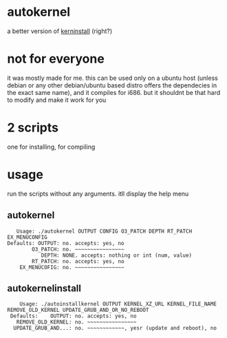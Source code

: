 # autokernel
a better version of [kerninstall](https://github.com/devlocalhost/kerninstall) (right?)

# not for everyone
it was mostly made for me. this can be used only on a ubuntu host (unless debian or any other debian/ubuntu based distro offers the dependecies in the exact same name), and it compiles for i686. but it shouldnt be that hard to modify and make it work for you

# 2 scripts
one for installing, for compiling

# usage
run the scripts without any arguments. itll display the help menu

## autokernel
```
   Usage: ./autokernel OUTPUT CONFIG O3_PATCH DEPTH RT_PATCH EX_MENUCONFIG
Defaults: OUTPUT: no. accepts: yes, no
        O3_PATCH: no. ~~~~~~~~~~~~~~~~
           DEPTH: NONE. accepts: nothing or int (num, value)
        RT_PATCH: no. accepts: yes, no
    EX_MENUCOFIG: no. ~~~~~~~~~~~~~~~~
```
## autokernelinstall
```
    Usage: ./autoinstallkernel OUTPUT KERNEL_XZ_URL KERNEL_FILE_NAME REMOVE_OLD_KERNEL UPDATE_GRUB_AND_OR_NO_REBOOT
 Defaults:    OUTPUT: no. accepts: yes, no
   REMOVE_OLD_KERNEL: no. ~~~~~~~~~~~~~~~~
  UPDATE_GRUB_AND...: no. ~~~~~~~~~~~~, yesr (update and reboot), no
```
